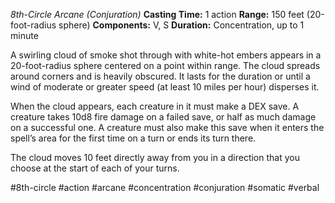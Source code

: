 *8th-Circle Arcane (Conjuration)*
**Casting Time:** 1 action
**Range:** 150 feet (20-foot-radius sphere)
**Components:** V, S
**Duration:** Concentration, up to 1 minute

A swirling cloud of smoke shot through with white-hot embers appears in a 20-foot-radius sphere centered on a point within range. The cloud spreads around corners and is heavily obscured. It lasts for the duration or until a wind of moderate or greater speed (at least 10 miles per hour) disperses it.

When the cloud appears, each creature in it must make a DEX save. A creature takes 10d8 fire damage on a failed save, or half as much damage on a successful one. A creature must also make this save when it enters the spell’s area for the first time on a turn or ends its turn there.

The cloud moves 10 feet directly away from you in a direction that you choose at the start of each of your turns.

#8th-circle #action #arcane #concentration #conjuration #somatic #verbal

